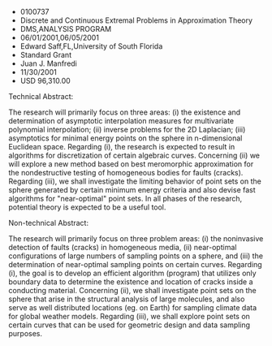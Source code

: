 
* 0100737
* Discrete and Continuous Extremal Problems in Approximation Theory
* DMS,ANALYSIS PROGRAM
* 06/01/2001,06/05/2001
* Edward Saff,FL,University of South Florida
* Standard Grant
* Juan J. Manfredi
* 11/30/2001
* USD 96,310.00

Technical Abstract:

The research will primarily focus on three areas: (i) the existence and
determination of asymptotic interpolation measures for multivariate polynomial
interpolation; (ii) inverse problems for the 2D Laplacian; (iii) asymptotics for
minimal energy points on the sphere in n-dimensional Euclidean space. Regarding
(i), the research is expected to result in algorithms for discretization of
certain algebraic curves. Concerning (ii) we will explore a new method based on
best meromorphic approximation for the nondestructive testing of homogeneous
bodies for faults (cracks). Regarding (iii), we shall investigate the limiting
behavior of point sets on the sphere generated by certain minimum energy
criteria and also devise fast algorithms for "near-optimal" point sets. In all
phases of the research, potential theory is expected to be a useful tool.

Non-technical Abstract:

The research will primarily focus on three problem areas: (i) the noninvasive
detection of faults (cracks) in homogeneous media, (ii) near-optimal
configurations of large numbers of sampling points on a sphere, and (iii) the
determination of near-optimal sampling points on certain curves. Regarding (i),
the goal is to develop an efficient algorithm (program) that utilizes only
boundary data to determine the existence and location of cracks inside a
conducting material. Concerning (ii), we shall investigate point sets on the
sphere that arise in the structural analysis of large molecules, and also serve
as well distributed locations (eg. on Earth) for sampling climate data for
global weather models. Regarding (iii), we shall explore point sets on certain
curves that can be used for geometric design and data sampling purposes.


